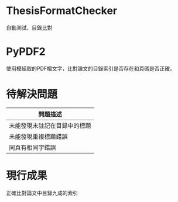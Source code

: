 # ThesisFormatChecker
自動測試、目錄比對
# PyPDF2
使用模組取的PDF檔文字，比對論文的目錄索引是否存在和頁碼是否正確。
# 待解決問題

|問題描述 |
|-----|
|未能發現未註記在目錄中的標題|
|未能發現重複標題錯誤|
|同頁有相同字錯誤|

# 現行成果

正確比對論文中目錄九成的索引
